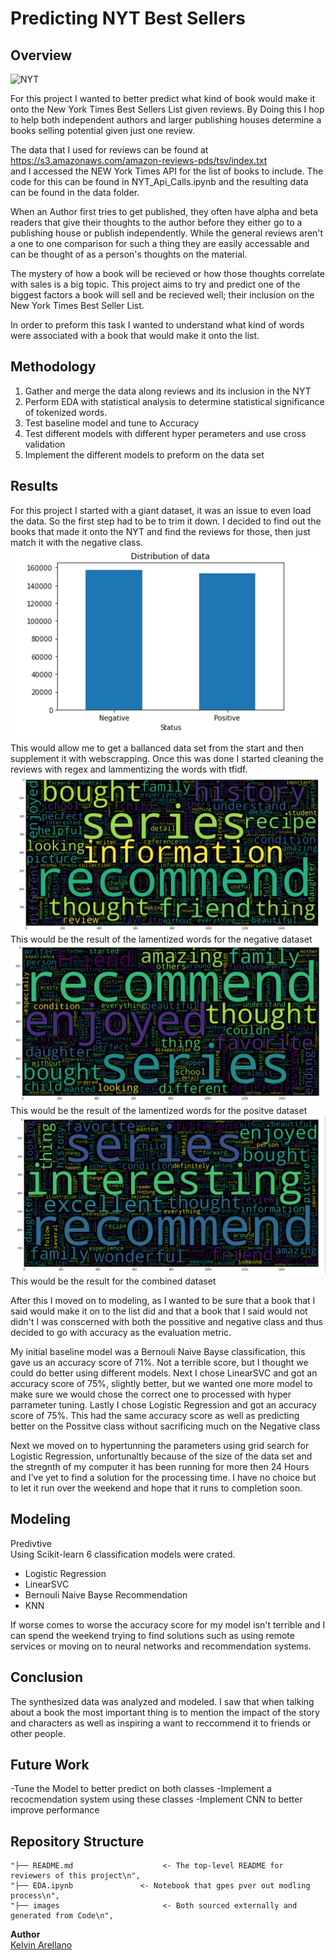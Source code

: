 # Predicting NYT Best Sellers

## Overview
![NYT](https://www.incimages.com/uploaded_files/image/1920x1080/getty_82046046_255436.jpg)


   For this project I wanted to better predict what kind of book would make it onto the 
   New York Times Best Sellers List given reviews.
   By Doing this I hop to help both independent authors and larger publishing houses determine a books 
   selling potential given just one review.<br>
   
   
   The data that I used for reviews can be found at<br>
   https://s3.amazonaws.com/amazon-reviews-pds/tsv/index.txt<br>
   and I accessed the NEW York Times API for the list of books to include. The code for this 
   can be found in NYT_Api_Calls.ipynb and the resulting data can be found in the data folder.

   When an Author first tries to get published, they often have alpha and beta readers that
   give their thoughts to the author before they either go to a publishing house or publish
   independently. While the general reviews aren't a one to one comparison for such a thing 
   they are easily accessable and can be thought of as a person's thoughts on the material.
   
   The mystery of how a book will be recieved or how those thoughts correlate with sales is
   a big topic. This project aims to try and predict one of the biggest factors a book will
   sell and be recieved well; their inclusion on the New York Times Best Seller List. 

   In order to preform this task I wanted to understand what kind of words were associated 
   with a book that would make it onto the list. 


    
## Methodology
1. Gather and merge the data along reviews and its inclusion in the NYT
2. Perform EDA with statistical analysis to determine statistical significance of tokenized words.
4. Test baseline model and tune to Accuracy
5. Test different models with different hyper perameters and use cross validation
6. Implement the different models to preform on the data set

## Results

   For this project I started with a giant dataset, it was an issue to even load the data. So the
   first step had to be to trim it down. I decided to find out the books that made it onto the
   NYT and find the reviews for those, then just match it with the negative class.
   ![distribution](./images/Data_dist.png)<br>
   This would allow me to get a ballanced data set from the start and then supplement it with
   webscrapping. Once this was done I started cleaning the reviews with regex and lammentizing
   the words with tfidf.<br>
   ![distribution](./images/Negative.png)<br>
   This would be the result of the lamentized words for the negative dataset
   ![distribution](./images/Positive.png)<br>
   This would be the result of the lamentized words for the positve dataset
   ![distribution](./images/Combined_Corpus.png)<br>
   This would be the result for the combined dataset
   
   
   After this I moved on to modeling, as I wanted to be sure that a book that I said would make it
   on to the list did and that a book that I said would not didn't I was conscerned with both the 
   possitive and negative class and thus decided to go with accuracy as the evaluation metric.
   
   My initial baseline model was a  Bernouli Naive Bayse classification, this gave us an
   accuracy score of 71%. Not a terrible score, but I thought we could do better using different
   models. Next I chose LinearSVC and got an accuracy score of 75%, slightly better, but we wanted one
   more model to make sure we would chose the correct one to processed with hyper parrameter tuning.
   Lastly I chose Logistic Regression and got an accuracy score of 75%. This had the same accuracy score 
   as well as predicting better on the Possitve class without sacrificing much on the Negative class
    
   Next we moved on to hypertunning the parameters using grid search for Logistic Regression, unfortunaltly
   because of the size of the data set and the stregnth of my computer it has been running for more then 24 
   Hours and I've yet to find a solution for the processing time. I have no choice but to let it run over the 
   weekend and hope that it runs to completion soon.
   
## Modeling
Predivtive</br>
Using Scikit-learn 6 classification models were crated.
- Logistic Regression 
- LinearSVC
- Bernouli Naive Bayse
Recommendation</br>
- KNN

If worse comes to worse the accuracy score for my model isn't terrible and I can spend the weekend trying to find 
solutions such as using remote services or moving on to neural networks and recommendation systems.
<br>

## Conclusion
The synthesized data was analyzed and modeled. I saw that when talking about a book the most important thing is to 
mention the impact of the story and characters as well as inspiring a want to reccommend it to friends or other 
people. 


## Future Work
-Tune the Model to better predict on both classes
-Implement a recocmendation system using these classes
-Implement CNN to better improve performance

## Repository Structure

    "├── README.md                    <- The top-level README for reviewers of this project\n",
    "├── EDA.ipynb               <- Notebook that gpes pver out modling process\n",
    "├── images                       <- Both sourced externally and generated from Code\n",       
    
**Author** <br>
[Kelvin Arellano](https://github.com/Kelvin-Arellano)<br>
